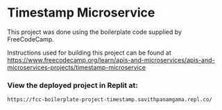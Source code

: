 # Timestamp Microservice

This project was done using the boilerplate code supplied by FreeCodeCamp. 

Instructions used for building this project can be found at https://www.freecodecamp.org/learn/apis-and-microservices/apis-and-microservices-projects/timestamp-microservice

### View the deployed project in Replit at:
    https://fcc-boilerplate-project-timestamp.savithpanamgama.repl.co/
